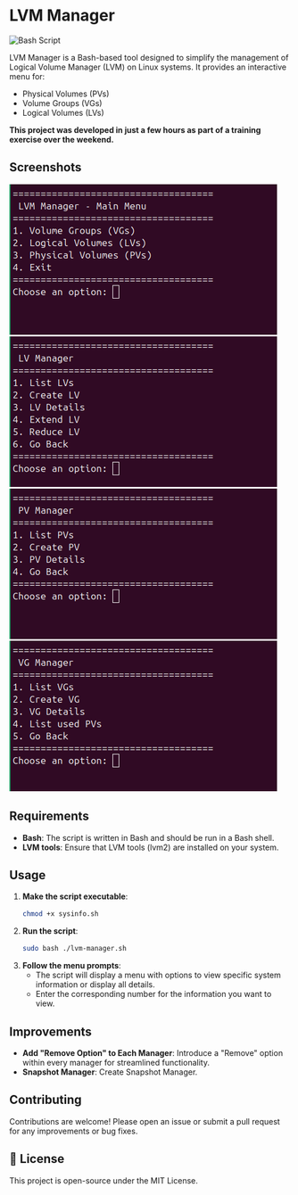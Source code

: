 # LVM Manager

![Bash Script](https://img.shields.io/badge/bash_script-%23121011.svg?style=for-the-badge&logo=gnu-bash&logoColor=white)

LVM Manager is a Bash-based tool designed to simplify the management of Logical Volume Manager (LVM) on Linux systems. It provides an interactive menu for:

- Physical Volumes (PVs)
- Volume Groups (VGs)
- Logical Volumes (LVs)

**This project was developed in just a few hours as part of a training exercise over the weekend.**

## Screenshots

![lvm manager](assets/lvm_manager.png)
![lv_manager](assets/lv_manager.png)
![pv_manager](assets/pv_manager.png)
![vg_manager](assets/vg_manager.png)

## Requirements

- **Bash**: The script is written in Bash and should be run in a Bash shell.
- **LVM tools**: Ensure that LVM tools (lvm2) are installed on your system.

## Usage

1. **Make the script executable**:
   ```bash
   chmod +x sysinfo.sh
   ```
2. **Run the script**:
   ```bash
   sudo bash ./lvm-manager.sh
   ```
3. **Follow the menu prompts**:
   - The script will display a menu with options to view specific system information or display all details.
   - Enter the corresponding number for the information you want to view.

## Improvements

- **Add "Remove Option" to Each Manager**: Introduce a "Remove" option within every manager for streamlined functionality.
- **Snapshot Manager**: Create Snapshot Manager.

## Contributing

Contributions are welcome! Please open an issue or submit a pull request for any improvements or bug fixes.

## 📝 License

This project is open-source under the MIT License.
